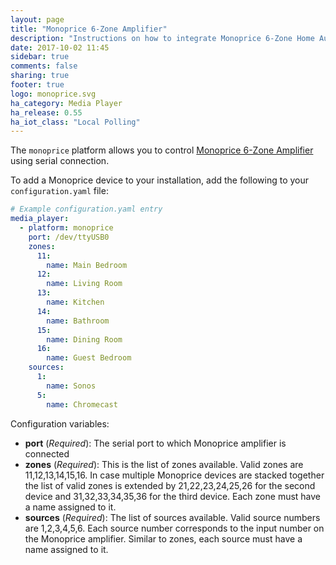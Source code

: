 ```yaml
---
layout: page
title: "Monoprice 6-Zone Amplifier"
description: "Instructions on how to integrate Monoprice 6-Zone Home Audio Controller into Home Assistant."
date: 2017-10-02 11:45
sidebar: true
comments: false
sharing: true
footer: true
logo: monoprice.svg
ha_category: Media Player
ha_release: 0.55
ha_iot_class: "Local Polling"
---
```


The `monoprice` platform allows you to control [Monoprice 6-Zone Amplifier](https://www.monoprice.com/product?p_id=10761) using serial connection.

To add a Monoprice device to your installation, add the following to your `configuration.yaml` file:

```yaml
# Example configuration.yaml entry
media_player:
  - platform: monoprice
    port: /dev/ttyUSB0
    zones:
      11:
        name: Main Bedroom
      12:
        name: Living Room
      13:
        name: Kitchen
      14:
        name: Bathroom
      15:
        name: Dining Room
      16:
        name: Guest Bedroom
    sources:
      1: 
        name: Sonos
      5:
        name: Chromecast
```

Configuration variables:

- **port** (*Required*): The serial port to which Monoprice amplifier is connected
- **zones** (*Required*): This is the list of zones available. Valid zones are 11,12,13,14,15,16. In case multiple Monoprice devices are stacked together the list of valid zones is extended by 21,22,23,24,25,26 for the second device and 31,32,33,34,35,36 for the third device. Each zone must have a name assigned to it.
- **sources** (*Required*): The list of sources available. Valid source numbers are 1,2,3,4,5,6. Each source number corresponds to the input number on the Monoprice amplifier. Similar to zones, each source must have a name assigned to it.
